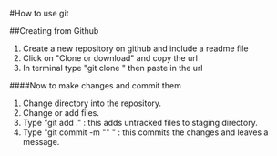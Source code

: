 #How to use git

##Creating from Github

1. Create a new repository on github and include a readme file
2. Click on "Clone or download" and copy the url
3. In terminal type "git clone " then paste in the url

####Now to make changes and commit them
1. Change directory into the repository.
2. Change or add files.
3. Type "git add ." : this adds untracked files to staging directory.
4. Type "git commit -m "<message here>" " : this commits the changes and leaves a message. 
